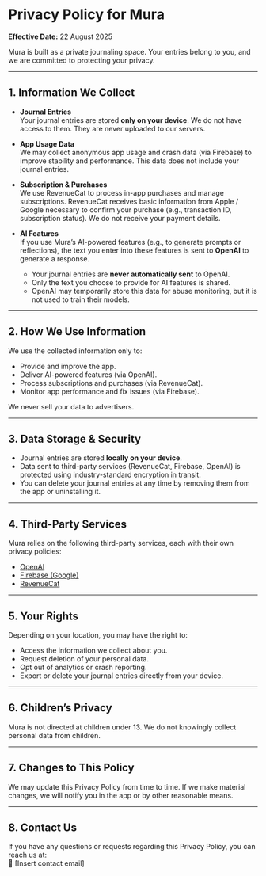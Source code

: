 # Privacy Policy for Mura

**Effective Date:** 22 August 2025

Mura is built as a private journaling space. Your entries belong to you, and we are committed to protecting your privacy.

---

## 1. Information We Collect

- **Journal Entries**  
  Your journal entries are stored **only on your device**. We do not have access to them. They are never uploaded to our servers.

- **App Usage Data**  
  We may collect anonymous app usage and crash data (via Firebase) to improve stability and performance. This data does not include your journal entries.

- **Subscription & Purchases**  
  We use RevenueCat to process in-app purchases and manage subscriptions. RevenueCat receives basic information from Apple / Google necessary to confirm your purchase (e.g., transaction ID, subscription status). We do not receive your payment details.

- **AI Features**  
  If you use Mura’s AI-powered features (e.g., to generate prompts or reflections), the text you enter into these features is sent to **OpenAI** to generate a response.  
  - Your journal entries are **never automatically sent** to OpenAI.  
  - Only the text you choose to provide for AI features is shared.  
  - OpenAI may temporarily store this data for abuse monitoring, but it is not used to train their models.

---

## 2. How We Use Information

We use the collected information only to:  
- Provide and improve the app.  
- Deliver AI-powered features (via OpenAI).  
- Process subscriptions and purchases (via RevenueCat).  
- Monitor app performance and fix issues (via Firebase).

We never sell your data to advertisers.

---

## 3. Data Storage & Security

- Journal entries are stored **locally on your device**.  
- Data sent to third-party services (RevenueCat, Firebase, OpenAI) is protected using industry-standard encryption in transit.  
- You can delete your journal entries at any time by removing them from the app or uninstalling it.

---

## 4. Third-Party Services

Mura relies on the following third-party services, each with their own privacy policies:  
- [OpenAI](https://openai.com/policies/privacy-policy)  
- [Firebase (Google)](https://firebase.google.com/support/privacy)  
- [RevenueCat](https://www.revenuecat.com/privacy)

---

## 5. Your Rights

Depending on your location, you may have the right to:  
- Access the information we collect about you.  
- Request deletion of your personal data.  
- Opt out of analytics or crash reporting.  
- Export or delete your journal entries directly from your device.

---

## 6. Children’s Privacy

Mura is not directed at children under 13. We do not knowingly collect personal data from children.

---

## 7. Changes to This Policy

We may update this Privacy Policy from time to time. If we make material changes, we will notify you in the app or by other reasonable means.

---

## 8. Contact Us

If you have any questions or requests regarding this Privacy Policy, you can reach us at:  
📧 [Insert contact email]
